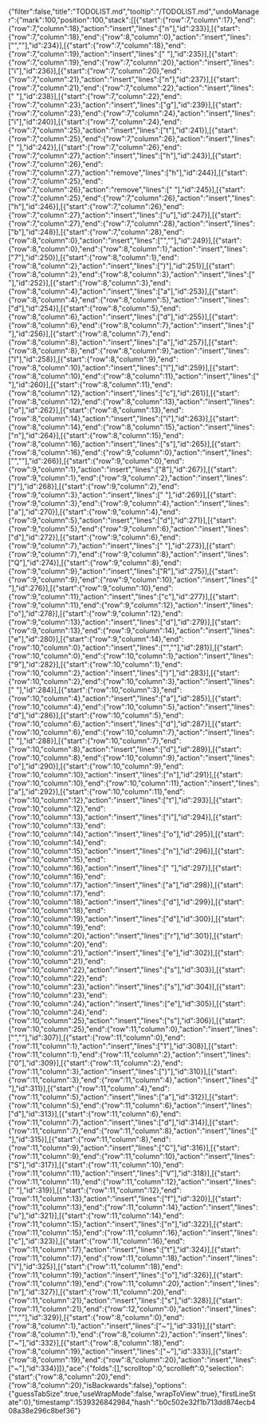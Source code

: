 {"filter":false,"title":"TODOLIST.md","tooltip":"/TODOLIST.md","undoManager":{"mark":100,"position":100,"stack":[[{"start":{"row":7,"column":17},"end":{"row":7,"column":18},"action":"insert","lines":["n"],"id":233}],[{"start":{"row":7,"column":18},"end":{"row":8,"column":0},"action":"insert","lines":["",""],"id":234}],[{"start":{"row":7,"column":18},"end":{"row":7,"column":19},"action":"insert","lines":[" "],"id":235}],[{"start":{"row":7,"column":19},"end":{"row":7,"column":20},"action":"insert","lines":["i"],"id":236}],[{"start":{"row":7,"column":20},"end":{"row":7,"column":21},"action":"insert","lines":["n"],"id":237}],[{"start":{"row":7,"column":21},"end":{"row":7,"column":22},"action":"insert","lines":[" "],"id":238}],[{"start":{"row":7,"column":22},"end":{"row":7,"column":23},"action":"insert","lines":["g"],"id":239}],[{"start":{"row":7,"column":23},"end":{"row":7,"column":24},"action":"insert","lines":["i"],"id":240}],[{"start":{"row":7,"column":24},"end":{"row":7,"column":25},"action":"insert","lines":["t"],"id":241}],[{"start":{"row":7,"column":25},"end":{"row":7,"column":26},"action":"insert","lines":[" "],"id":242}],[{"start":{"row":7,"column":26},"end":{"row":7,"column":27},"action":"insert","lines":["h"],"id":243}],[{"start":{"row":7,"column":26},"end":{"row":7,"column":27},"action":"remove","lines":["h"],"id":244}],[{"start":{"row":7,"column":25},"end":{"row":7,"column":26},"action":"remove","lines":[" "],"id":245}],[{"start":{"row":7,"column":25},"end":{"row":7,"column":26},"action":"insert","lines":["h"],"id":246}],[{"start":{"row":7,"column":26},"end":{"row":7,"column":27},"action":"insert","lines":["u"],"id":247}],[{"start":{"row":7,"column":27},"end":{"row":7,"column":28},"action":"insert","lines":["b"],"id":248}],[{"start":{"row":7,"column":28},"end":{"row":8,"column":0},"action":"insert","lines":["",""],"id":249}],[{"start":{"row":8,"column":0},"end":{"row":8,"column":1},"action":"insert","lines":["7"],"id":250}],[{"start":{"row":8,"column":1},"end":{"row":8,"column":2},"action":"insert","lines":[")"],"id":251}],[{"start":{"row":8,"column":2},"end":{"row":8,"column":3},"action":"insert","lines":[" "],"id":252}],[{"start":{"row":8,"column":3},"end":{"row":8,"column":4},"action":"insert","lines":["a"],"id":253}],[{"start":{"row":8,"column":4},"end":{"row":8,"column":5},"action":"insert","lines":["d"],"id":254}],[{"start":{"row":8,"column":5},"end":{"row":8,"column":6},"action":"insert","lines":["d"],"id":255}],[{"start":{"row":8,"column":6},"end":{"row":8,"column":7},"action":"insert","lines":[" "],"id":256}],[{"start":{"row":8,"column":7},"end":{"row":8,"column":8},"action":"insert","lines":["a"],"id":257}],[{"start":{"row":8,"column":8},"end":{"row":8,"column":9},"action":"insert","lines":["l"],"id":258}],[{"start":{"row":8,"column":9},"end":{"row":8,"column":10},"action":"insert","lines":["l"],"id":259}],[{"start":{"row":8,"column":10},"end":{"row":8,"column":11},"action":"insert","lines":[" "],"id":260}],[{"start":{"row":8,"column":11},"end":{"row":8,"column":12},"action":"insert","lines":["c"],"id":261}],[{"start":{"row":8,"column":12},"end":{"row":8,"column":13},"action":"insert","lines":["o"],"id":262}],[{"start":{"row":8,"column":13},"end":{"row":8,"column":14},"action":"insert","lines":["i"],"id":263}],[{"start":{"row":8,"column":14},"end":{"row":8,"column":15},"action":"insert","lines":["n"],"id":264}],[{"start":{"row":8,"column":15},"end":{"row":8,"column":16},"action":"insert","lines":["s"],"id":265}],[{"start":{"row":8,"column":16},"end":{"row":9,"column":0},"action":"insert","lines":["",""],"id":266}],[{"start":{"row":9,"column":0},"end":{"row":9,"column":1},"action":"insert","lines":["8"],"id":267}],[{"start":{"row":9,"column":1},"end":{"row":9,"column":2},"action":"insert","lines":[")"],"id":268}],[{"start":{"row":9,"column":2},"end":{"row":9,"column":3},"action":"insert","lines":[" "],"id":269}],[{"start":{"row":9,"column":3},"end":{"row":9,"column":4},"action":"insert","lines":["a"],"id":270}],[{"start":{"row":9,"column":4},"end":{"row":9,"column":5},"action":"insert","lines":["d"],"id":271}],[{"start":{"row":9,"column":5},"end":{"row":9,"column":6},"action":"insert","lines":["d"],"id":272}],[{"start":{"row":9,"column":6},"end":{"row":9,"column":7},"action":"insert","lines":[" "],"id":273}],[{"start":{"row":9,"column":7},"end":{"row":9,"column":8},"action":"insert","lines":["Q"],"id":274}],[{"start":{"row":9,"column":8},"end":{"row":9,"column":9},"action":"insert","lines":["R"],"id":275}],[{"start":{"row":9,"column":9},"end":{"row":9,"column":10},"action":"insert","lines":[" "],"id":276}],[{"start":{"row":9,"column":10},"end":{"row":9,"column":11},"action":"insert","lines":["c"],"id":277}],[{"start":{"row":9,"column":11},"end":{"row":9,"column":12},"action":"insert","lines":["o"],"id":278}],[{"start":{"row":9,"column":12},"end":{"row":9,"column":13},"action":"insert","lines":["d"],"id":279}],[{"start":{"row":9,"column":13},"end":{"row":9,"column":14},"action":"insert","lines":["e"],"id":280}],[{"start":{"row":9,"column":14},"end":{"row":10,"column":0},"action":"insert","lines":["",""],"id":281}],[{"start":{"row":10,"column":0},"end":{"row":10,"column":1},"action":"insert","lines":["9"],"id":282}],[{"start":{"row":10,"column":1},"end":{"row":10,"column":2},"action":"insert","lines":[")"],"id":283}],[{"start":{"row":10,"column":2},"end":{"row":10,"column":3},"action":"insert","lines":[" "],"id":284}],[{"start":{"row":10,"column":3},"end":{"row":10,"column":4},"action":"insert","lines":["a"],"id":285}],[{"start":{"row":10,"column":4},"end":{"row":10,"column":5},"action":"insert","lines":["d"],"id":286}],[{"start":{"row":10,"column":5},"end":{"row":10,"column":6},"action":"insert","lines":["d"],"id":287}],[{"start":{"row":10,"column":6},"end":{"row":10,"column":7},"action":"insert","lines":[" "],"id":288}],[{"start":{"row":10,"column":7},"end":{"row":10,"column":8},"action":"insert","lines":["d"],"id":289}],[{"start":{"row":10,"column":8},"end":{"row":10,"column":9},"action":"insert","lines":["o"],"id":290}],[{"start":{"row":10,"column":9},"end":{"row":10,"column":10},"action":"insert","lines":["n"],"id":291}],[{"start":{"row":10,"column":10},"end":{"row":10,"column":11},"action":"insert","lines":["a"],"id":292}],[{"start":{"row":10,"column":11},"end":{"row":10,"column":12},"action":"insert","lines":["t"],"id":293}],[{"start":{"row":10,"column":12},"end":{"row":10,"column":13},"action":"insert","lines":["i"],"id":294}],[{"start":{"row":10,"column":13},"end":{"row":10,"column":14},"action":"insert","lines":["o"],"id":295}],[{"start":{"row":10,"column":14},"end":{"row":10,"column":15},"action":"insert","lines":["n"],"id":296}],[{"start":{"row":10,"column":15},"end":{"row":10,"column":16},"action":"insert","lines":[" "],"id":297}],[{"start":{"row":10,"column":16},"end":{"row":10,"column":17},"action":"insert","lines":["a"],"id":298}],[{"start":{"row":10,"column":17},"end":{"row":10,"column":18},"action":"insert","lines":["d"],"id":299}],[{"start":{"row":10,"column":18},"end":{"row":10,"column":19},"action":"insert","lines":["d"],"id":300}],[{"start":{"row":10,"column":19},"end":{"row":10,"column":20},"action":"insert","lines":["r"],"id":301}],[{"start":{"row":10,"column":20},"end":{"row":10,"column":21},"action":"insert","lines":["e"],"id":302}],[{"start":{"row":10,"column":21},"end":{"row":10,"column":22},"action":"insert","lines":["s"],"id":303}],[{"start":{"row":10,"column":22},"end":{"row":10,"column":23},"action":"insert","lines":["s"],"id":304}],[{"start":{"row":10,"column":23},"end":{"row":10,"column":24},"action":"insert","lines":["e"],"id":305}],[{"start":{"row":10,"column":24},"end":{"row":10,"column":25},"action":"insert","lines":["s"],"id":306}],[{"start":{"row":10,"column":25},"end":{"row":11,"column":0},"action":"insert","lines":["",""],"id":307}],[{"start":{"row":11,"column":0},"end":{"row":11,"column":1},"action":"insert","lines":["1"],"id":308}],[{"start":{"row":11,"column":1},"end":{"row":11,"column":2},"action":"insert","lines":["0"],"id":309}],[{"start":{"row":11,"column":2},"end":{"row":11,"column":3},"action":"insert","lines":[")"],"id":310}],[{"start":{"row":11,"column":3},"end":{"row":11,"column":4},"action":"insert","lines":[" "],"id":311}],[{"start":{"row":11,"column":4},"end":{"row":11,"column":5},"action":"insert","lines":["a"],"id":312}],[{"start":{"row":11,"column":5},"end":{"row":11,"column":6},"action":"insert","lines":["d"],"id":313}],[{"start":{"row":11,"column":6},"end":{"row":11,"column":7},"action":"insert","lines":["d"],"id":314}],[{"start":{"row":11,"column":7},"end":{"row":11,"column":8},"action":"insert","lines":[" "],"id":315}],[{"start":{"row":11,"column":8},"end":{"row":11,"column":9},"action":"insert","lines":["C"],"id":316}],[{"start":{"row":11,"column":9},"end":{"row":11,"column":10},"action":"insert","lines":["S"],"id":317}],[{"start":{"row":11,"column":10},"end":{"row":11,"column":11},"action":"insert","lines":["V"],"id":318}],[{"start":{"row":11,"column":11},"end":{"row":11,"column":12},"action":"insert","lines":[" "],"id":319}],[{"start":{"row":11,"column":12},"end":{"row":11,"column":13},"action":"insert","lines":["f"],"id":320}],[{"start":{"row":11,"column":13},"end":{"row":11,"column":14},"action":"insert","lines":["u"],"id":321}],[{"start":{"row":11,"column":14},"end":{"row":11,"column":15},"action":"insert","lines":["n"],"id":322}],[{"start":{"row":11,"column":15},"end":{"row":11,"column":16},"action":"insert","lines":["c"],"id":323}],[{"start":{"row":11,"column":16},"end":{"row":11,"column":17},"action":"insert","lines":["t"],"id":324}],[{"start":{"row":11,"column":17},"end":{"row":11,"column":18},"action":"insert","lines":["i"],"id":325}],[{"start":{"row":11,"column":18},"end":{"row":11,"column":19},"action":"insert","lines":["o"],"id":326}],[{"start":{"row":11,"column":19},"end":{"row":11,"column":20},"action":"insert","lines":["n"],"id":327}],[{"start":{"row":11,"column":20},"end":{"row":11,"column":21},"action":"insert","lines":["s"],"id":328}],[{"start":{"row":11,"column":21},"end":{"row":12,"column":0},"action":"insert","lines":["",""],"id":329}],[{"start":{"row":8,"column":0},"end":{"row":8,"column":1},"action":"insert","lines":["~"],"id":331}],[{"start":{"row":8,"column":1},"end":{"row":8,"column":2},"action":"insert","lines":["~"],"id":332}],[{"start":{"row":8,"column":18},"end":{"row":8,"column":19},"action":"insert","lines":["~"],"id":333}],[{"start":{"row":8,"column":19},"end":{"row":8,"column":20},"action":"insert","lines":["~"],"id":334}]]},"ace":{"folds":[],"scrolltop":0,"scrollleft":0,"selection":{"start":{"row":8,"column":20},"end":{"row":8,"column":20},"isBackwards":false},"options":{"guessTabSize":true,"useWrapMode":false,"wrapToView":true},"firstLineState":0},"timestamp":1539326842984,"hash":"b0c502e32f1b713dd874ecb408a38e296c8bef36"}